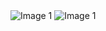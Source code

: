 <img src='/images/screenshot(1).png' alt="Image 1" />
<img src='/images/screenshot(2).png' alt="Image 1" />
